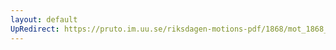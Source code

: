 ```yaml
---
layout: default
UpRedirect: https://pruto.im.uu.se/riksdagen-motions-pdf/1868/mot_1868__fk__72/mot_1868__fk__72-003.pdf
---
```


